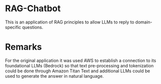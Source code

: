 # RAG-Chatbot
This is an application of RAG principles to allow LLMs to reply to domain-specific questions.

# Remarks
For the original application it was used AWS to establish a connection to its foundational LLMs (Bedrock) so that text pre-processing and tokenization could be done through Amazon Titan Text and additional LLMs could be used to generate the answer in natural language.
